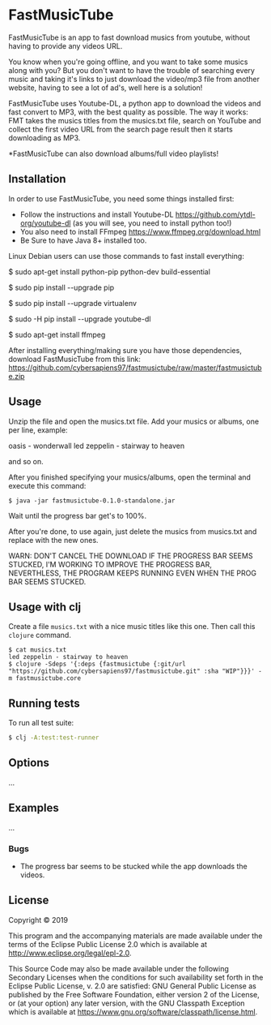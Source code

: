 # FastMusicTube

FastMusicTube is an app to fast download musics from youtube, without having to provide any videos URL.

You know when you're going offline, and you want to take some musics along with you? But you don't want to have the trouble of
searching every music and taking it's links to just download the video/mp3 file from another website, having to see a lot of
ad's, well here is a solution!

FastMusicTube uses Youtube-DL, a python app to download the videos and fast convert to MP3, with the best quality as possible.
The way it works: FMT takes the musics titles from the musics.txt file, search on YouTube and collect the first video URL from the search page result
then it starts downloading as MP3.

*FastMusicTube can also download albums/full video playlists!

## Installation
In order to use FastMusicTube, you need some things installed first:
- Follow the instructions and install Youtube-DL https://github.com/ytdl-org/youtube-dl (as you will see, you need to install python too!)
- You also need to install FFmpeg https://www.ffmpeg.org/download.html
- Be Sure to have Java 8+ installed too.

Linux Debian users can use those commands to fast install everything:

$ sudo apt-get install python-pip python-dev build-essential 

$ sudo pip install --upgrade pip 

$ sudo pip install --upgrade virtualenv 

$ sudo -H pip install --upgrade youtube-dl

$ sudo apt-get install ffmpeg

After installing everything/making sure you have those dependencies, download FastMusicTube from this link:
https://github.com/cybersapiens97/fastmusictube/raw/master/fastmusictube.zip

## Usage

Unzip the file and open the musics.txt file.
Add your musics or albums, one per line, example:

oasis - wonderwall
led zeppelin - stairway to heaven

and so on.

After you finished specifying your musics/albums, open the terminal and execute this command:

    $ java -jar fastmusictube-0.1.0-standalone.jar

Wait until the progress bar get's to 100%.

After you're done, to use again, just delete the musics from musics.txt and replace with the new ones.

WARN: DON'T CANCEL THE DOWNLOAD IF THE PROGRESS BAR SEEMS STUCKED, I'M WORKING TO IMPROVE THE PROGRESS BAR, NEVERTHLESS, THE PROGRAM KEEPS RUNNING EVEN WHEN THE PROG BAR SEEMS STUCKED.

## Usage with clj

Create a file `musics.txt` with a nice music titles like this one. Then call this `clojure` command.

```
$ cat musics.txt
led zeppelin - stairway to heaven
$ clojure -Sdeps '{:deps {fastmusictube {:git/url "https://github.com/cybersapiens97/fastmusictube.git" :sha "WIP"}}}' -m fastmusictube.core
```

## Running tests

To run all test suite:

```bash
$ clj -A:test:test-runner
```

## Options

...

## Examples

...

### Bugs

- The progress bar seems to be stucked while the app downloads the videos.

## License

Copyright © 2019

This program and the accompanying materials are made available under the
terms of the Eclipse Public License 2.0 which is available at
http://www.eclipse.org/legal/epl-2.0.

This Source Code may also be made available under the following Secondary
Licenses when the conditions for such availability set forth in the Eclipse
Public License, v. 2.0 are satisfied: GNU General Public License as published by
the Free Software Foundation, either version 2 of the License, or (at your
option) any later version, with the GNU Classpath Exception which is available
at https://www.gnu.org/software/classpath/license.html.
